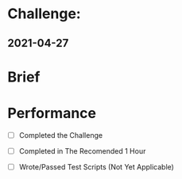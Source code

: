 # Challenge: 
## 2021-04-27 

# Brief 

# Performance 
- [ ] Completed the Challenge
- [ ] Completed in The Recomended 1 Hour
- [ ] Wrote/Passed Test Scripts (Not Yet Applicable)

